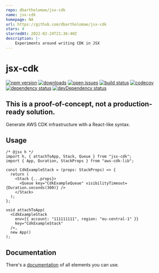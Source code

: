```yaml
---
repo: dbartholomae/jsx-cdk
name: jsx-cdk
homepage: NA
url: https://github.com/dbartholomae/jsx-cdk
stars: 4
starredAt: 2022-02-24T21:36:40Z
description: |-
    Experiments around writing CDK in JSX
---
```


# jsx-cdk

[![npm version](https://badge.fury.io/js/jsx-cdk.svg)](https://npmjs.org/package/jsx-cdk)
[![downloads](https://img.shields.io/npm/dw/jsx-cdk.svg)](https://npmjs.org/package/jsx-cdk)
[![open issues](https://img.shields.io/github/issues-raw/dbartholomae/jsx-cdk.svg)](https://github.com/dbartholomae/jsx-cdk/issues)
[![build status](https://github.com/dbartholomae/jsx-cdk/workflows/Build%20and%20deploy/badge.svg?branch=main)](https://github.com/dbartholomae/jsx-cdk/actions?query=workflow%3A"Build+and+deploy")
[![codecov](https://codecov.io/gh/dbartholomae/jsx-cdk/branch/main/graph/badge.svg)](https://codecov.io/gh/dbartholomae/jsx-cdk)
[![dependency status](https://david-dm.org/dbartholomae/jsx-cdk.svg?theme=shields.io)](https://david-dm.org/dbartholomae/jsx-cdk)
[![devDependency status](https://david-dm.org/dbartholomae/jsx-cdk/dev-status.svg)](https://david-dm.org/dbartholomae/jsx-cdk?type=dev)

## This is a proof-of-concept, not a production-ready solution.

Generate AWS CDK infrastructure with a React-like syntax.

## Usage

```tsx
/* @jsx h */
import h, { attachToApp, Stack, Queue } from "jsx-cdk";
import { App, Duration, StackProps } from "aws-cdk-lib";

const CdkExampleStack = (props: StackProps) => {
  return (
    <Stack {...props}>
      <Queue key="CdkExampleQueue" visibilityTimeout={Duration.seconds(300)} />
    </Stack>
  );
};

void attachToApp(
  <CdkExampleStack
    env={{ account: "111111111", region: "eu-central-1" }}
    key="CdkExampleStack"
  />,
  new App()
);
```

## Documentation

There's a [documentation](https://dbartholomae.github.io/jsx-cdk) of all elements you can use.

